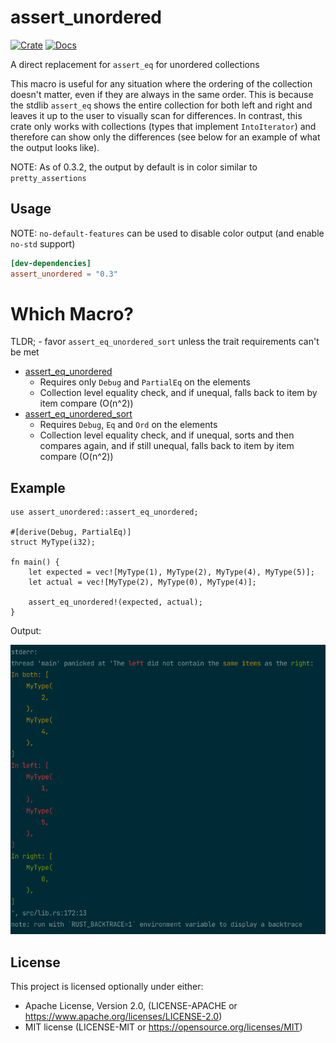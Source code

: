 # assert_unordered

[![Crate](https://img.shields.io/crates/v/assert_unordered)](https://crates.io/crates/assert_unordered)
[![Docs](https://docs.rs/assert_unordered/badge.svg)](https://docs.rs/assert_unordered)

A direct replacement for `assert_eq` for unordered collections

This macro is useful for any situation where the ordering of the collection doesn't matter, even
if they are always in the same order. This is because the stdlib `assert_eq` shows the entire
collection for both left and right and leaves it up to the user to visually scan for differences.
In contrast, this crate only works with collections (types that implement `IntoIterator`) and
therefore can show only the differences (see below for an example of what the output looks like).

NOTE: As of 0.3.2, the output by default is in color similar to `pretty_assertions`

## Usage

NOTE: `no-default-features` can be used to disable color output (and enable `no-std` support)

```toml
[dev-dependencies]
assert_unordered = "0.3"
```

# Which Macro?

TLDR; - favor `assert_eq_unordered_sort` unless the trait requirements can't be met

* [assert_eq_unordered](https://docs.rs/assert_unordered/latest/assert_unordered/macro.assert_eq_unordered.html)
    * Requires only `Debug` and `PartialEq` on the elements
    * Collection level equality check, and if unequal, falls back to item by item compare (O(n^2))
* [assert_eq_unordered_sort](https://docs.rs/assert_unordered/latest/assert_unordered/macro.assert_eq_unordered_sort.html)
    * Requires `Debug`, `Eq` and `Ord` on the elements
    * Collection level equality check, and if unequal, sorts and then compares again, 
      and if still unequal, falls back to item by item compare (O(n^2))


## Example
```rust, should_panic
use assert_unordered::assert_eq_unordered;

#[derive(Debug, PartialEq)]
struct MyType(i32);

fn main() {
    let expected = vec![MyType(1), MyType(2), MyType(4), MyType(5)];
    let actual = vec![MyType(2), MyType(0), MyType(4)];

    assert_eq_unordered!(expected, actual);
}
```

Output:

![example_error](example_error.png)

## License

This project is licensed optionally under either:

* Apache License, Version 2.0, (LICENSE-APACHE
  or https://www.apache.org/licenses/LICENSE-2.0)
* MIT license (LICENSE-MIT or https://opensource.org/licenses/MIT)
